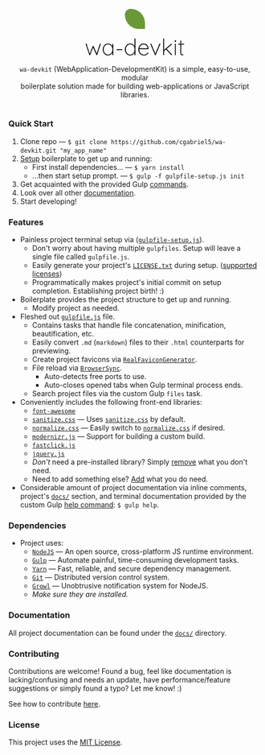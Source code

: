 <p align="center"><img src="/docs/brand/img/leaf-216.png?raw=true" alt="wa-devkit logo-leaf" width="8%"></p>
<p align="center"><img src="/docs/brand/img/text.png?raw=true" alt="wa-devkit logo-text" width="40%"></p>
<p align="center"><code>wa-devkit</code> (WebApplication-DevelopmentKit) is a simple, easy-to-use, modular<br>boilerplate solution made for building web-applications or JavaScript libraries.</p>
<h1></h1>

### Quick Start
1. Clone repo &mdash; `$ git clone https://github.com/cgabriel5/wa-devkit.git "my_app_name"`
2. [Setup](/docs/setup.md) boilerplate to get up and running:
	- First install dependencies... &mdash; `$ yarn install`
	- ...then start setup prompt. &mdash; `$ gulp -f gulpfile-setup.js init`
3. Get acquainted with the provided Gulp [commands](/docs/commands.md).
4. Look over all other [documentation](/docs/).
5. Start developing!

### Features

- Painless project terminal setup via ([`gulpfile-setup.js`](/gulpfile-setup.js)).
	- Don't worry about having multiple `gulpfiles`. Setup will leave a single file called `gulpfile.js`.
	- Easily generate your project's [`LICENSE.txt`](/LICENSE.txt) during setup. ([supported licenses](https://github.com/sdgluck/create-license/tree/master/licenses))
	- Programmatically makes project's initial commit on setup completion. Establishing project birth! :)
- Boilerplate provides the project structure to get up and running.
	- Modify project as needed.
- Fleshed out [`gulpfile.js`](/gulpfile-main.js) file.
	- Contains tasks that handle file concatenation, minification, beautification, etc.
	- Easily convert `.md` (`markdown`) files to their `.html` counterparts for previewing.
	- Create project favicons via [`RealFaviconGenerator`](https://realfavicongenerator.net/).
	- File reload via [`BrowserSync`](https://www.browsersync.io/).
		- Auto-detects free ports to use.
		- Auto-closes opened tabs when Gulp terminal process ends.
	- Search project files via the custom Gulp `files` task.
- Conveniently includes the following front-end libraries:
	- [`font-awesome`](http://fontawesome.io/)
	- [`sanitize.css`](https://jonathantneal.github.io/sanitize.css/) &mdash; Uses [`sanitize.css`](https://jonathantneal.github.io/sanitize.css/) by default.
	- [`normalize.css`](http://necolas.github.io/normalize.css/) &mdash; Easily switch to [`normalize.css`](http://necolas.github.io/normalize.css/) if desired.
	- [`modernizr.js`](https://modernizr.com/) &mdash; Support for building a custom build.
	- [`fastclick.js`](https://labs.ft.com/fastclick/)
	- [`jquery.js`](https://jquery.com/)
	- *Don't* need a pre-installed library? Simply [remove](/docs/vendor.md#remove) what you don't need.
	- Need to add something else? [Add](/docs/vendor.md#add) what you do need.
- Considerable amount of project documentation via inline comments, project's [`docs/`](/docs/) section, and terminal documentation provided by the custom Gulp [help command](/docs/commands.md): `$ gulp help`.

### Dependencies

- Project uses:
	- [`NodeJS`](https://nodejs.org/en/) &mdash; An open source, cross-platform JS runtime environment.
	- [`Gulp`](https://gulpjs.com/) &mdash; Automate painful, time-consuming development tasks.
	- [`Yarn`](https://yarnpkg.com/en/) &mdash; Fast, reliable, and secure dependency management.
	- [`Git`](https://git-scm.com/) &mdash; Distributed version control system.
	- [`Growl`](https://github.com/tj/node-growl/) &mdash; Unobtrusive notification system for NodeJS.
	- *Make sure they are installed.*

### Documentation

All project documentation can be found under the [`docs/`](/docs/) directory.

### Contributing

Contributions are welcome! Found a bug, feel like documentation is lacking/confusing and needs an update, have performance/feature suggestions or simply found a typo? Let me know! :)

See how to contribute [here](/CONTRIBUTING.md).

### License

This project uses the [MIT License](/LICENSE.txt).
